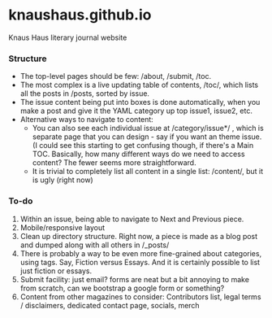 # knaushaus.github.io
Knaus Haus literary journal website

### Structure

- The top-level pages should be few: /about, /submit, /toc. 
- The most complex is a live updating table of contents, /toc/, which lists all the posts in /posts, sorted by issue. 
- The issue content being put into boxes is done automatically, when you make a post and give it the YAML category up top issue1, issue2, etc. 
- Alternative ways to navigate to content:
    - You can also see each individual issue at /category/issue*/ , which is separate page that you can design - say if you want an theme issue. (I could see this starting to get confusing though, if there's a Main TOC. Basically, how many different ways do we need to access content? The fewer seems more straightforward.
    - It is trivial to completely list all content in a single list: /content/, but it is ugly (right now)

### To-do

1. Within an issue, being able to navigate to Next and Previous piece. 
1. Mobile/responsive layout
1. Clean up directory structure. Right now, a piece is made as a blog post and dumped along with all others in /\_posts/
1. There is probably a way to be even more fine-grained about categories, using tags. Say, Fiction versus Essays. And it is certainly possible to list just fiction or essays.
1. Submit facility: just email? forms are neat but a bit annoying to make from scratch, can we bootstrap a google form or something?
1. Content from other magazines to consider: Contributors list, legal terms / disclaimers, dedicated contact page, socials, merch
